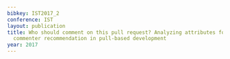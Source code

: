 ```yaml
---
bibkey: IST2017_2
conference: IST
layout: publication
title: Who should comment on this pull request? Analyzing attributes for more accurate
  commenter recommendation in pull-based development
year: 2017
---
```

